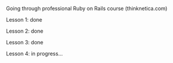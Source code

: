 Going through professional Ruby on Rails course (thinknetica.com)

Lesson 1: done

Lesson 2: done

Lesson 3: done

Lesson 4: in progress...